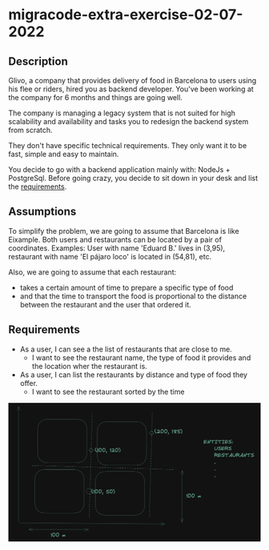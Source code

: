 # migracode-extra-exercise-02-07-2022

## Description

Glivo, a company that provides delivery of food in Barcelona to users using his flee or riders, hired you as backend developer. You've been working at the company for 6 months and things are going well.

The company is managing a legacy system that is not suited for high scalability and availability and tasks you to redesign the backend system from scratch.

They don't have specific technical requirements. They only want it to be fast, simple and easy to maintain.

You decide to go with a backend application mainly with: NodeJs + PostgreSql. Before going crazy, you decide to sit down in your desk and list the [requirements](#requirements).

## Assumptions

To simplify the problem, we are going to assume that Barcelona is like Eixample. Both users and restaurants can be located by a pair of coordinates. Examples: User with name 'Eduard B.' lives in (3,95), restaurant with name 'El pájaro loco' is located in (54,81), etc.

Also, we are going to assume that each restaurant:

- takes a certain amount of time to prepare a specific type of food
- and that the time to transport the food is proportional to the distance between the restaurant and the user that ordered it.

## Requirements

- As a user, I can see a the list of restaurants that are close to me.
  - I want to see the restaurant name, the type of food it provides and the location wher the restaurant is.
- As a user, I can list the restaurants by distance and type of food they offer.
  - I want to see the restaurant sorted by the time

![diagram.png](/images/diagram.png)
